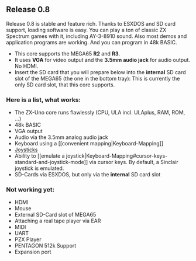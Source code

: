 ## Release 0.8

Release 0.8 is stable and feature rich. Thanks to ESXDOS and SD card support, loading software is easy. You can play a ton of classic ZX Spectrum games with it, including AY-3-8910 sound. Also most demos and application programs are working. And you can program in 48k BASIC.

* This core supports the MEGA65 **R2** and **R3**.
* It uses **VGA** for video output and the **3.5mm audio jack** for audio output. No HDMI.
* Insert the SD card that you will prepare below into the **internal** SD card slot of the MEGA65 (the one in the bottom tray):
  This is currently the only SD card slot, that this core supports.

### Here is a list, what works:

* The ZX-Uno core runs flawlessly (CPU, ULA incl. ULAplus, RAM, ROM, ...)
* 48k BASIC
* VGA output
* Audio via the 3.5mm analog audio jack
* Keyboard using a [[convenient mapping|Keyboard-Mapping]]
* [Joysticks](https://github.com/sy2002/zxuno4mega65/wiki/Joysticks)
* Ability to [[emulate a joystick|Keyboard-Mapping#cursor-keys-standard-and-joystick-mode]] via cursor keys.
  By default, a Sinclair joystick is emulated.
* SD-Cards via ESXDOS, but only via the **internal** SD card slot

### Not working yet:

* HDMI
* Mouse
* External SD-Card slot of MEGA65
* Attaching a real tape player via EAR
* MIDI
* UART
* PZX Player
* PENTAGON 512k Support
* Expansion port
